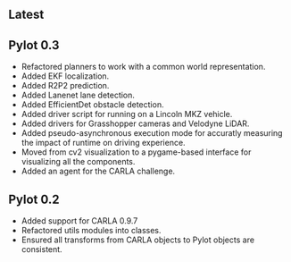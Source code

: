 ## Latest

## Pylot 0.3

  * Refactored planners to work with a common world representation.
  * Added EKF localization.
  * Added R2P2 prediction.
  * Added Lanenet lane detection.
  * Added EfficientDet obstacle detection.
  * Added driver script for running on a Lincoln MKZ vehicle.
  * Added drivers for Grasshopper cameras and Velodyne LiDAR.
  * Added pseudo-asynchronous execution mode for accuratly measuring the impact of runtime on driving experience.
  * Moved from cv2 visualization to a pygame-based interface for visualizing all the components.
  * Added an agent for the CARLA challenge.

## Pylot 0.2

  * Added support for CARLA 0.9.7
  * Refactored utils modules into classes.
  * Ensured all transforms from CARLA objects to Pylot objects are consistent.
